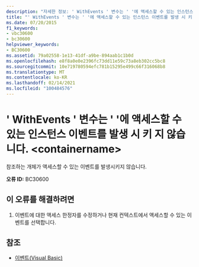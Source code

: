 ```yaml
---
description: "자세한 정보: ' WithEvents ' 변수는 ' '에 액세스할 수 있는 인스턴스 이벤트를 발생 시 키 지 않습니다. <containername>"
title: "' WithEvents ' 변수는 ' '에 액세스할 수 있는 인스턴스 이벤트를 발생 시 키 지 않습니다. <containername>"
ms.date: 07/20/2015
f1_keywords:
- vbc30600
- bc30600
helpviewer_keywords:
- BC30600
ms.assetid: 79a02558-1e13-41df-a9be-894aab1c1b0d
ms.openlocfilehash: e8f8a0e0e2396fc73dd11e59c73a8eb302cc5bc8
ms.sourcegitcommit: 10e719780594efc781b15295e499c66f316068b8
ms.translationtype: MT
ms.contentlocale: ko-KR
ms.lasthandoff: 02/14/2021
ms.locfileid: "100484576"
---
```

# <a name="withevents-variable-does-not-raise-any-instance-events-that-are-accessible-to-containername"></a>' WithEvents ' 변수는 ' '에 액세스할 수 있는 인스턴스 이벤트를 발생 시 키 지 않습니다. \<containername>

참조하는 개체가 액세스할 수 있는 이벤트를 발생시키지 않습니다.  
  
 **오류 ID:** BC30600  
  
## <a name="to-correct-this-error"></a>이 오류를 해결하려면  
  
1. 이벤트에 대한 액세스 한정자를 수정하거나 현재 컨텍스트에서 액세스할 수 있는 이벤트를 선택합니다.  
  
## <a name="see-also"></a>참조

- [이벤트(Visual Basic)](../programming-guide/language-features/events/index.md)
